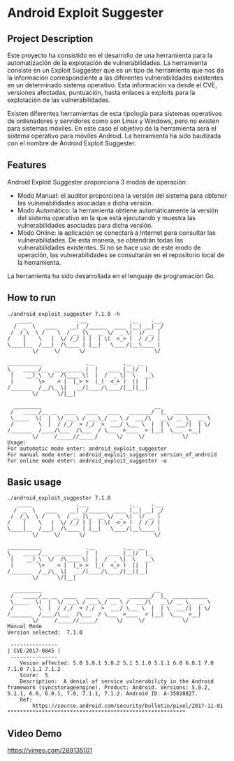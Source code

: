 # Android Exploit Suggester

## Project Description
Este proyecto ha consistido en el desarrollo de una herramienta para la automatización de la explotación de vulnerabilidades. La herramienta consiste en un Exploit Suggester que es un tipo de herramienta que nos da la información correspondiente a las diferentes vulnerabilidades existentes en un determinado sistema operativo. Esta información va desde el CVE, versiones afectadas, puntuación, hasta enlaces a exploits para la explotación de las vulnerabilidades.

Existen diferentes herramientas de esta tipología para sistemas operativos de ordenadores y servidores como son Linux y Windows, pero no existen para sistemas móviles. En este caso el objetivo de la herramienta será el sistema operativo para móviles Android. La herramienta ha sido bautizada con el nombre de Android Exploit Suggester.

## Features
Android Exploit Suggester proporciona 3 modos de operación:
+ Modo Manual: el auditor proporciona la versión del sistema para obtener las vulnerabilidades asociadas a dicha versión.
+ Modo Automático: la herramienta obtiene automáticamente la versión del sistema operativo en la que está ejecutando y muestra las vulnerabilidades asociadas para dicha versión.
+ Modo Online: la aplicación se conectará a Internet para consultar las vulnerabilidades. De esta manera, se obtendrán todas las vulnerabilidades existentes. Si no se hace uso de este modo de operación, las vulnerabilidades se consultarán en el repositorio
local de la herramienta.

La herramienta ha sido desarrollada en el lenguaje de programación Go.

## How to run
    ./android_exploit_suggester 7.1.0 -h
       _____              .___             .__    .___
      /  _  \   ____    __| _/______  ____ |__| __| _/
     /  /_\  \ /    \  / __ |\_  __ \/  _ \|  |/ __ | 
    /    |    \   |  \/ /_/ | |  | \(  <_> )  / /_/ | 
    \____|__  /___|  /\____ | |__|   \____/|__\____ | 
            \/     \/      \/                      \/ 

    ___________              .__         .__  __   
    \_   _____/__  _________ |  |   ____ |__|/  |_ 
     |    __)_\  \/  /\____ \|  |  /  _ \|  \   __\
     |        \>    < |  |_> >  |_(  <_> )  ||  |  
    /_______  /__/\_ \|   __/|____/\____/|__||__|
            \/      \/|__|                        

      _________                                    __                
     /   _____/__ __  ____   ____   ____   _______/  |_  ___________ 
     \_____  \|  |  \/ ___\ / ___\_/ __ \ /  ___/\   __\/ __ \_  __ \
     /        \  |  / /_/  > /_/  >  ___/ \___ \  |  | \  ___/|  | \/
    /_______  /____/\___  /\___  / \___  >____  > |__|  \___  >__|  
            \/     /_____//_____/      \/     \/            \/      
    Usage:
    For automatic mode enter: android_exploit_suggester
    For manual mode enter: android_exploit_suggester version_of_android
    For online mode enter: android_exploit_suggester -o


## Basic usage

    ./android_exploit_suggester 7.1.0
       _____              .___             .__    .___
      /  _  \   ____    __| _/______  ____ |__| __| _/
     /  /_\  \ /    \  / __ |\_  __ \/  _ \|  |/ __ | 
    /    |    \   |  \/ /_/ | |  | \(  <_> )  / /_/ | 
    \____|__  /___|  /\____ | |__|   \____/|__\____ | 
            \/     \/      \/                      \/ 

    ___________              .__         .__  __   
    \_   _____/__  _________ |  |   ____ |__|/  |_ 
     |    __)_\  \/  /\____ \|  |  /  _ \|  \   __\
     |        \>    < |  |_> >  |_(  <_> )  ||  |  
    /_______  /__/\_ \|   __/|____/\____/|__||__|
            \/      \/|__|                        

      _________                                    __                
     /   _____/__ __  ____   ____   ____   _______/  |_  ___________ 
     \_____  \|  |  \/ ___\ / ___\_/ __ \ /  ___/\   __\/ __ \_  __ \
     /        \  |  / /_/  > /_/  >  ___/ \___ \  |  | \  ___/|  | \/
    /_______  /____/\___  /\___  / \___  >____  > |__|  \___  >__|  
            \/     /_____//_____/      \/     \/            \/      
    Manual Mode
    Version selected:  7.1.0

     ---------------
    | CVE-2017-0845 |
     ---------------
        Vesion affected: 5.0 5.0.1 5.0.2 5.1 5.1.0 5.1.1 6.0 6.0.1 7.0 7.1.0 7.1.1 7.1.2 
        Score:  5
        Description:  A denial of service vulnerability in the Android framework (syncstorageengine). Product: Android. Versions: 5.0.2, 5.1.1, 6.0, 6.0.1, 7.0, 7.1.1, 7.1.2. Android ID: A-35028827.
        Ref:
            https://source.android.com/security/bulletin/pixel/2017-11-01
    *********************************************************
    
    
## Video Demo

https://vimeo.com/289135101
